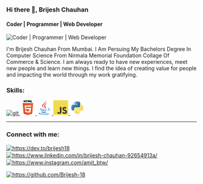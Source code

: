 

### Hi there 👋, Brijesh Chauhan
#### Coder | Programmer | Web Developer
![Coder | Programmer | Web Developer](https://media-exp1.licdn.com/dms/image/C5616AQHtABF5SNjriA/profile-displaybackgroundimage-shrink_350_1400/0/1636358477287?e=1642032000&v=beta&t=VlqLMQwphfiiuvgkTaeJsjwke9VOOqny6_oDM1T8lNo)

I'm Brijesh Chauhan From Mumbai.
I Am Persuing My Bachelors Degree In Computer Science From Nirmala Memorial Foundation Collage Of Commerce & Science. I am always ready to have new experiences, meet new people and learn new things. I find the idea of creating value for people and impacting the world through my work gratifying.



<h3 align="left">Skills:</h3>
<p align="left"> <a href="https://git-scm.com/" target="_blank"> <img src="https://www.vectorlogo.zone/logos/git-scm/git-scm-icon.svg" alt="git" width="40" height="40"/> </a> <a href="https://www.w3.org/html/" target="_blank"> <img src="https://raw.githubusercontent.com/devicons/devicon/master/icons/html5/html5-original-wordmark.svg" alt="html5" width="40" height="40"/> </a> <a href="https://www.java.com" target="_blank"> <img src="https://raw.githubusercontent.com/devicons/devicon/master/icons/java/java-original.svg" alt="java" width="40" height="40"/> </a> <a href="https://developer.mozilla.org/en-US/docs/Web/JavaScript" target="_blank"> <img src="https://raw.githubusercontent.com/devicons/devicon/master/icons/javascript/javascript-original.svg" alt="javascript" width="40" height="40"/> </a> <a href="https://www.python.org" target="_blank"> <img src="https://raw.githubusercontent.com/devicons/devicon/master/icons/python/python-original.svg" alt="python" width="40" height="40"/> </a> </p>
<hr>

<h3 align="left">Connect with me:</h3>
<p align="left">
<a href="https://dev.to/https://dev.to/brijesh18" target="blank"><img align="center" src="https://cdn.jsdelivr.net/npm/simple-icons@3.0.1/icons/dev-dot-to.svg" alt="https://dev.to/brijesh18" height="30" width="40" /></a>
<a href="https://linkedin.com/in/https://www.linkedin.com/in/brijesh-chauhan-92654913a/" target="blank"><img align="center" src="https://raw.githubusercontent.com/rahuldkjain/github-profile-readme-generator/master/src/images/icons/Social/linked-in-alt.svg" alt="https://www.linkedin.com/in/brijesh-chauhan-92654913a/" height="30" width="40" /></a>
<a href="https://instagram.com/https://www.instagram.com/amit_btw/" target="blank"><img align="center" src="https://raw.githubusercontent.com/rahuldkjain/github-profile-readme-generator/master/src/images/icons/Social/instagram.svg" alt="https://www.instagram.com/amit_btw/" height="30" width="40" /></a>
  
<a href="https://github.com/Brijesh-18" target="blank"><img align="center" src="https://raw.githubusercontent.com/rahuldkjain/github-profile-readme-generator/master/src/images/icons/Social/github.svg" alt="https://github.com/Brijesh-18" height="30" width="40" /></a>
 
  
</p>


